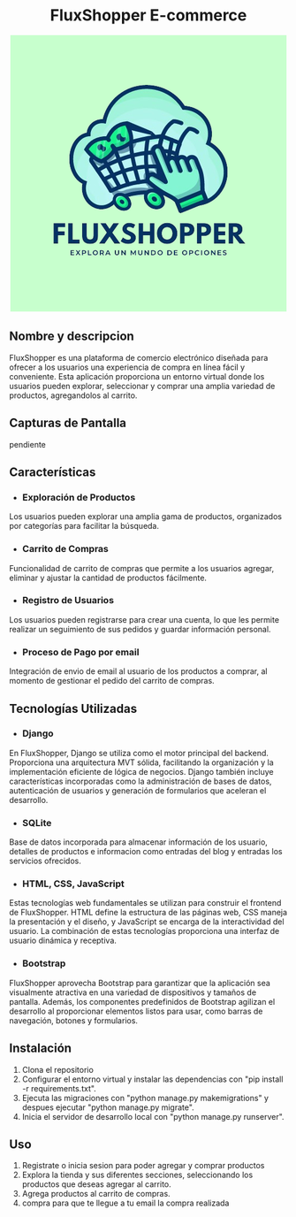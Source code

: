 <h1 align="center">
  <b>FluxShopper E-commerce</b>
</h1>

<p align="center">
  <img src="Ecommerce/static/Ecommerce/img/FluxShopper.png" alt="FluxShopper">
</p>

## Nombre y descripcion 

FluxShopper es una plataforma de comercio electrónico diseñada para ofrecer a los usuarios una experiencia de compra en línea fácil y conveniente. Esta aplicación proporciona un entorno virtual donde los usuarios pueden explorar, seleccionar y comprar una amplia variedad de productos, agregandolos al carrito.

## Capturas de Pantalla

pendiente

## Características 

- ### Exploración de Productos

Los usuarios pueden explorar una amplia gama de productos, organizados por categorías para facilitar la búsqueda.

- ### Carrito de Compras

Funcionalidad de carrito de compras que permite a los usuarios agregar, eliminar y ajustar la cantidad de productos fácilmente.

- ### Registro de Usuarios

Los usuarios pueden registrarse para crear una cuenta, lo que les permite realizar un seguimiento de sus pedidos y guardar información personal.

- ### Proceso de Pago por email

Integración de envio de email al usuario de los productos a comprar, al momento de gestionar el pedido del carrito de compras.

## Tecnologías Utilizadas

- ### Django 

En FluxShopper, Django se utiliza como el motor principal del backend. Proporciona una arquitectura MVT sólida, facilitando la organización y la implementación eficiente de lógica de negocios. Django también incluye características incorporadas como la administración de bases de datos, autenticación de usuarios y generación de formularios que aceleran el desarrollo.

- ### SQLite
Base de datos incorporada para almacenar información de los usuario, detalles de productos e informacion como entradas del blog y entradas los servicios ofrecidos.

- ### HTML, CSS, JavaScript

Estas tecnologías web fundamentales se utilizan para construir el frontend de FluxShopper. HTML define la estructura de las páginas web, CSS maneja la presentación y el diseño, y JavaScript se encarga de la interactividad del usuario. La combinación de estas tecnologías proporciona una interfaz de usuario dinámica y receptiva.

- ### Bootstrap

FluxShopper aprovecha Bootstrap para garantizar que la aplicación sea visualmente atractiva en una variedad de dispositivos y tamaños de pantalla. Además, los componentes predefinidos de Bootstrap agilizan el desarrollo al proporcionar elementos listos para usar, como barras de navegación, botones y formularios.

## Instalación

1. Clona el repositorio
2. Configurar el entorno virtual y instalar las dependencias con "pip install -r requirements.txt".
3. Ejecuta las migraciones con "python manage.py makemigrations" y despues ejecutar "python manage.py migrate".
4. Inicia el servidor de desarrollo local con "python manage.py runserver".

## Uso

1. Registrate o inicia sesion para poder agregar y comprar productos
2. Explora la tienda y sus diferentes secciones,  seleccionando los productos que deseas agregar al carrito.
3. Agrega productos al carrito de compras.
4. compra para que te llegue a tu email la compra realizada
